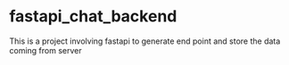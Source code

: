 # fastapi_chat_backend
This is a project involving fastapi to generate end point and store the data coming from server
